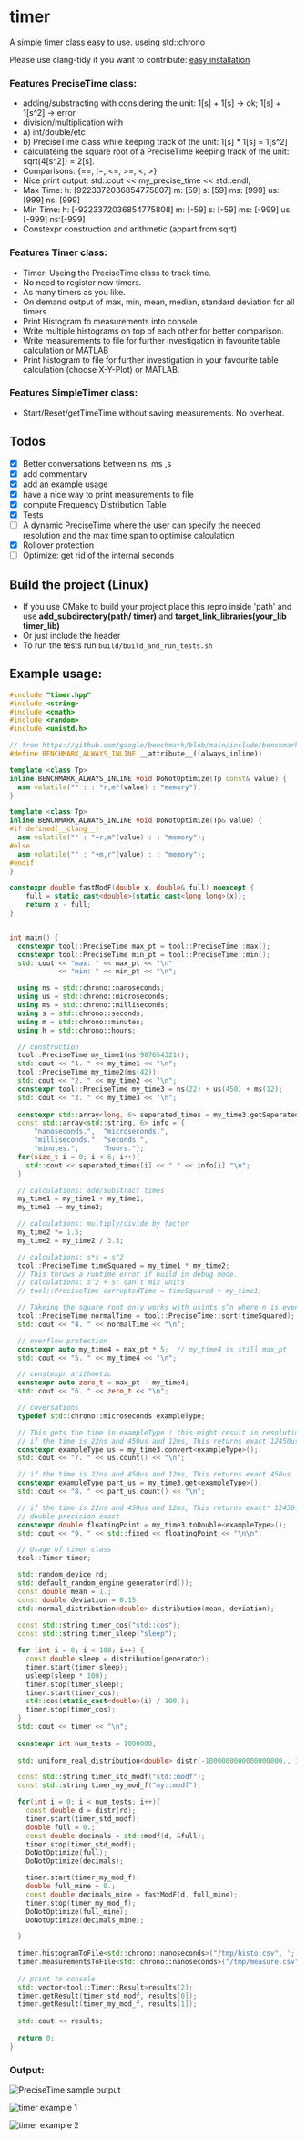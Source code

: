 # timer
A simple timer class easy to use. useing std::chrono

Please use clang-tidy if you want to contribute: [easy installation](https://github.com/Jakobimatrix/initRepro)

### Features  PreciseTime class:
 * adding/substracting with considering the unit: 1[s] + 1[s] -> ok; 1[s] + 1[s^2] -> error
 * division/multiplication with
 * a) int/double/etc
 * b) PreciseTime class while keeping track of the unit: 1[s] * 1[s] = 1[s^2]
 * calculateing the square root of a PreciseTime keeping track of the unit: sqrt(4[s^2]) = 2[s].
 * Comparisons: {==, !=, <=, >=, <, >}
 * Nice print output: std::cout << my_precise_time << std::endl;
 * Max Time: h: [9223372036854775807] m: [59]  s: [59]  ms: [999] us: [999] ns: [999]
 * Min Time: h: [-9223372036854775808] m: [-59]  s: [-59]  ms: [-999] us: [-999] ns:[-999]
 * Constexpr construction and arithmetic (appart from sqrt)

### Features Timer class:
 * Timer: Useing the PreciseTime class to track time.
 * No need to register new timers.
 * As many timers as you like.
 * On demand output of max, min, mean, median, standard deviation for all timers.
 * Print Histogram fo measurements into console
 * Write multiple histograms on top of each other for better comparison.
 * Write measurements to file for further investigation in favourite table calculation or MATLAB
 * Print histogram to file for further investigation in your favourite table calculation (choose X-Y-Plot) or MATLAB.
 
### Features SimpleTimer class:
 * Start/Reset/getTimeTime without saving measurements. No overheat.
 
## Todos
 - [x] Better conversations between ns, ms ,s
 - [x] add commentary
 - [x] add an example usage
 - [x] have a nice way to print measurements to file
 - [x] compute Frequency Distribution Table
 - [x] Tests
 - [ ] A dynamic PreciseTime where the user can specify the needed resolution and the max time span to optimise calculation
 - [x] Rollover protection
 - [ ] Optimize: get rid of the internal seconds

## Build the project (Linux)
* If you use CMake to build your project place this repro inside 'path' and use **add_subdirectory(path/
timer)** and **target_link_libraries(your_lib timer_lib)**
* Or just include the header
* To run the tests run `build/build_and_run_tests.sh`

## Example usage:


```c++
#include "timer.hpp"
#include <string>
#include <cmath>
#include <random>
#include <unistd.h>

// from https://github.com/google/benchmark/blob/main/include/benchmark/benchmark.h
#define BENCHMARK_ALWAYS_INLINE __attribute__((always_inline))

template <class Tp>
inline BENCHMARK_ALWAYS_INLINE void DoNotOptimize(Tp const& value) {
  asm volatile("" : : "r,m"(value) : "memory");
}

template <class Tp>
inline BENCHMARK_ALWAYS_INLINE void DoNotOptimize(Tp& value) {
#if defined(__clang__)
  asm volatile("" : "+r,m"(value) : : "memory");
#else
  asm volatile("" : "+m,r"(value) : : "memory");
#endif
}

constexpr double fastModF(double x, double& full) noexcept {
    full = static_cast<double>(static_cast<long long>(x));
    return x - full;
}


int main() {
  constexpr tool::PreciseTime max_pt = tool::PreciseTime::max();
  constexpr tool::PreciseTime min_pt = tool::PreciseTime::min();
  std::cout << "max: " << max_pt << "\n"
            << "min: " << min_pt << "\n";

  using ns = std::chrono::nanoseconds;
  using us = std::chrono::microseconds;
  using ms = std::chrono::milliseconds;
  using s = std::chrono::seconds;
  using m = std::chrono::minutes;
  using h = std::chrono::hours;

  // construction
  tool::PreciseTime my_time1(ns(987654321));
  std::cout << "1. " << my_time1 << "\n";
  tool::PreciseTime my_time2(ms(42));
  std::cout << "2. " << my_time2 << "\n";
  constexpr tool::PreciseTime my_time3 = ns(22) + us(450) + ms(12);
  std::cout << "3. " << my_time3 << "\n";
  
  constexpr std::array<long, 6> seperated_times = my_time3.getSeperatedTimeComponents();
  const std::array<std::string, 6> info = {
      "nanoseconds.",  "microseconds.",
      "milliseconds.", "seconds.",
      "minutes.",      "hours."};
  for(size_t i = 0; i < 6; i++){
    std::cout << seperated_times[i] << " " << info[i] "\n";
  }

  // calculations: add/substract times
  my_time1 = my_time1 + my_time1;
  my_time1 -= my_time2;

  // calculations: multiply/divide by factor
  my_time2 *= 1.5;
  my_time2 = my_time2 / 3.3;

  // calculations: s*s = s^2
  tool::PreciseTime timeSquared = my_time1 * my_time2;
  // This throws a runtime error if build in debug mode.
  // calculations: s^2 + s: can't mix units
  // tool::PreciseTime corruptedTime = timeSquared + my_time1;

  // Takeing the square root only works with usints s^n where n is even.
  tool::PreciseTime normalTime = tool::PreciseTime::sqrt(timeSquared);
  std::cout << "4. " << normalTime << "\n";

  // overflow protection
  constexpr auto my_time4 = max_pt * 5;  // my_time4 is still max_pt
  std::cout << "5. " << my_time4 << "\n";

  // constexpr arithmetic
  constexpr auto zero_t = max_pt - my_time4;
  std::cout << "6. " << zero_t << "\n";

  // coversations
  typedef std::chrono::microseconds exampleType;

  // This gets the time in exampleType ! this might result in resolution loss
  // if the time is 22ns and 450us and 12ms, This returns exact 12450us
  constexpr exampleType us = my_time3.convert<exampleType>();
  std::cout << "7. " << us.count() << "\n";

  // if the time is 22ns and 450us and 12ms, This returns exact 450us
  constexpr exampleType part_us = my_time3.get<exampleType>();
  std::cout << "8. " << part_us.count() << "\n";

  // if the time is 22ns and 450us and 12ms, This returns exact* 12450.022
  // double precision exact
  constexpr double floatingPoint = my_time3.toDouble<exampleType>();
  std::cout << "9. " << std::fixed << floatingPoint << "\n\n";

  // Usage of timer class
  tool::Timer timer;

  std::random_device rd;
  std::default_random_engine generator(rd());
  const double mean = 1.;
  const double deviation = 0.15;
  std::normal_distribution<double> distribution(mean, deviation);
  
  const std::string timer_cos("std::cos");
  const std::string timer_sleep("sleep"); 

  for (int i = 0; i < 100; i++) {
    const double sleep = distribution(generator);
    timer.start(timer_sleep);
    usleep(sleep * 100);
    timer.stop(timer_sleep);
    timer.start(timer_cos);
    std::cos(static_cast<double>(i) / 100.);
    timer.stop(timer_cos);
  }
  std::cout << timer << "\n";
  
  constexpr int num_tests = 1000000;
  
  std::uniform_real_distribution<double> distr(-1000000000000000000., 100000000000000000000.);

  const std::string timer_std_modf("std::modf");
  const std::string timer_my_mod_f("my::modf");

  for(int i = 0; i < num_tests; i++){
    const double d = distr(rd);
    timer.start(timer_std_modf);
    double full = 0.;
    const double decimals = std::modf(d, &full);
    timer.stop(timer_std_modf);
    DoNotOptimize(full);
    DoNotOptimize(decimals);

    timer.start(timer_my_mod_f);
    double full_mine = 0.;
    const double decimals_mine = fastModF(d, full_mine);
    timer.stop(timer_my_mod_f);
    DoNotOptimize(full_mine);
    DoNotOptimize(decimals_mine);

  }
  
  timer.histogramToFile<std::chrono::nanoseconds>("/tmp/histo.csv", ';');
  timer.measurementsToFile<std::chrono::nanoseconds>("/tmp/measure.csv", ';');
  
  // print to console
  std::vector<tool::Timer::Result>results(2);
  timer.getResult(timer_std_modf, results[0]);
  timer.getResult(timer_my_mod_f, results[1]);
  
  std::cout << results;
  
  return 0;
}
```

### Output:
![PreciseTime sample output](https://raw.githubusercontent.com/Jakobimatrix/timer/master/example_output/precise_time_sample_output.png)

![timer example 1](https://raw.githubusercontent.com/Jakobimatrix/timer/master/example_output/timer_example_1.png)

![timer example 2](https://raw.githubusercontent.com/Jakobimatrix/timer/master/example_output/timer_example_2.png)

